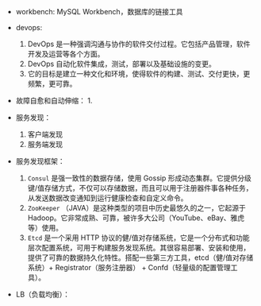 - workbench: MySQL Workbench，数据库的链接工具

- devops: 
  1. DevOps 是一种强调沟通与协作的软件交付过程。它包括产品管理，软件开发及运营等各个方面。
  2. DevOps 自动化软件集成，测试，部署以及基础设施的变更。
  3. 它的目标是建立一种文化和环境，使得软件的构建、测试、交付更快，更频繁，更可靠。

- 故障自愈和自动伸缩：
  1. 

- 服务发现：
  1. 客户端发现
  2. 服务端发现
  
- 服务发现框架：
  1. `Consul` 是强一致性的数据存储，使用 Gossip 形成动态集群。它提供分级键/值存储方式，不仅可以存储数据，而且可以用于注册器件事各种任务，从发送数据改变通知到运行健康检查和自定义命令。
  2. `ZooKeeper` （JAVA）是这种类型的项目中历史最悠久的之一，它起源于 Hadoop。它非常成熟、可靠，被许多大公司（YouTube、eBay、雅虎等）使用。
  3. `Etcd` 是一个采用 HTTP 协议的健/值对存储系统，它是一个分布式和功能层次配置系统，可用于构建服务发现系统。其很容易部署、安装和使用，提供了可靠的数据持久化特性。搭配一些第三方工具，etcd（健/值对存储系统）+ Registrator（服务注册器） + Confd（轻量级的配置管理工具）。

- LB（负载均衡）：